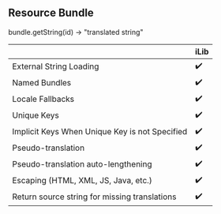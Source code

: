 ## Resource Bundle

bundle.getString(id) -> "translated string"

| | iLib |
| --- | --- |
| External String Loading | :heavy_check_mark: |
| Named Bundles | :heavy_check_mark: |
| Locale Fallbacks | :heavy_check_mark: |
| Unique Keys | :heavy_check_mark: |
| Implicit Keys When Unique Key is not Specified | :heavy_check_mark: |
| Pseudo-translation | :heavy_check_mark: |
| Pseudo-translation auto-lengthening | :heavy_check_mark: |
| Escaping (HTML, XML, JS, Java, etc.) | :heavy_check_mark: |
| Return source string for missing translations | :heavy_check_mark: |
